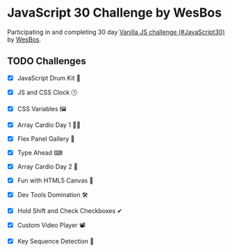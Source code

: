 # JavaScript 30 Challenge by WesBos

Participating in and completing 30 day [Vanilla JS challenge (#JavaScript30)](https://javascript30.com/)  by [WesBos](https://wesbos.com/).

## TODO Challenges 
* [x] JavaScript Drum Kit 🥁
* [x] JS and CSS Clock 🕒
* [x] CSS Variables 🖼
* [x] Array Cardio Day 1 🕺🏻
* [x] Flex Panel Gallery 💪
* [x] Type Ahead ⌨
* [x] Array Cardio Day 2 💃
* [x] Fun with HTML5 Canvas 🌈 
* [x] Dev Tools Domination 🛠 
* [x] Hold Shift and Check Checkboxes ✔ 
* [x] Custom Video Player 📽
* [x] Key Sequence Detection 🎊 
 
